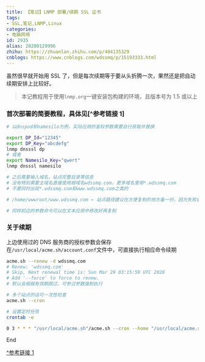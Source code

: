 ```yaml
---
title: 【笔记】LNMP 部署/续期 SSL 证书
tags:
- SSL,笔记,LNMP,Linux
categories:
- 电脑网络
id: 2935
alias: 20200129996
zhihu: https://zhuanlan.zhihu.com/p/404135329
cnblogs: https://www.cnblogs.com/wdssmq/p/15193333.html
---
```


虽然很早就开始用 SSL 了，但是每次续期等于要从头折腾一次，果然还是把自动续期安排上比较好。

> 本记教程用于使用`lnmp.org`一键安装包构建的环境，且版本号为 1.5 或以上

<!--more-->

### 首次部署的简要教程，具体见[^参考链接 1]

```bash
# 以dnspod和namesilo为例，实际应用的鉴权参数需要自行获取并替换

export DP_Id="12345"
export DP_Key="abcdefg"
lnmp dnsssl dp
# 或者
export Namesilo_Key="qwert"
lnmp dnsssl namesilo

# 之后需要输入域名，站点完整目录等信息
# 没有特别需要主域名直接使用根域名wdssmq.com，更多域名里用*.wdssmq.com
# 不要同时出现*.wdssmq.com和www.wdssmq.com之类的

# /home/wwwroot/www.wdssmq.com ← 站点路径建议在方便复制的地方备一份，因为失败或出错的概率还是很大的 /doge

# 同样前边的参数命令可以在文本应用中修改好再复制
```

### 关于续期

上边使用过的 DNS 服务商的授权参数会保存在`/usr/local/acme.sh/account.conf`文件中，可直接执行相应命令续期

```bash
acme.sh --renew -d wdssmq.com
# Renew: 'wdssmq.com'
# Skip, Next renewal time is: Sun Mar 29 03:15:59 UTC 2020
# Add '--force' to force to renew.
# 默认会根据有效期跳过，可参过参数强制执行

# 多个站点的话可一次性检查
acme.sh --cron

# 设置定时任务
crontab -e

0 3 * * * "/usr/local/acme.sh"/acme.sh --cron --home "/usr/local/acme.sh" > /dev/null
```

End

[^参考链接 1](https://lnmp.org/faq/letsencrypt-wildcard-ssl.html "Let'sEncrypt 免费通配符/泛域名SSL证书添加使用教程 - LNMP一键安装包")

